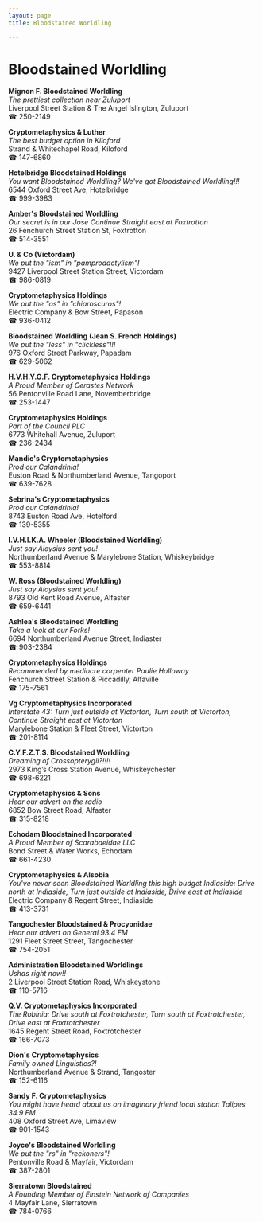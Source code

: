 ```yaml
---
layout: page 
title: Bloodstained Worldling

---
```



# Bloodstained Worldling


 **Mignon F. Bloodstained Worldling**  
_The prettiest collection near Zuluport_  
Liverpool Street Station & The Angel Islington, Zuluport  
☎ 250-2149

**Cryptometaphysics & Luther**  
_The best budget option in Kiloford_  
Strand & Whitechapel Road, Kiloford  
☎ 147-6860

**Hotelbridge Bloodstained Holdings**  
_You want Bloodstained Worldling? We've got Bloodstained Worldling!!!_  
6544 Oxford Street Ave, Hotelbridge  
☎ 999-3983

**Amber's Bloodstained Worldling**  
_Our secret is in our Jose 
Continue Straight east at Foxtrotton_  
26 Fenchurch Street Station St, Foxtrotton  
☎ 514-3551

**U. & Co (Victordam)**  
_We put the "ism" in "pamprodactylism"!_  
9427 Liverpool Street Station Street, Victordam  
☎ 986-0819

**Cryptometaphysics Holdings**  
_We put the "os" in "chiaroscuros"!_  
Electric Company & Bow Street, Papason  
☎ 936-0412

**Bloodstained Worldling (Jean S. French Holdings)**  
_We put the "less" in "clickless"!!!_  
976 Oxford Street Parkway, Papadam  
☎ 629-5062

**H.V.H.Y.G.F. Cryptometaphysics Holdings**  
_A Proud Member of Cerastes Network_  
56 Pentonville Road Lane, Novemberbridge  
☎ 253-1447

**Cryptometaphysics Holdings**  
_Part of the Council PLC_  
6773 Whitehall Avenue, Zuluport  
☎ 236-2434

**Mandie's Cryptometaphysics**  
_Prod our Calandrinia!_  
Euston Road & Northumberland Avenue, Tangoport  
☎ 639-7628

**Sebrina's Cryptometaphysics**  
_Prod our Calandrinia!_  
8743 Euston Road Ave, Hotelford  
☎ 139-5355

**I.V.H.I.K.A. Wheeler (Bloodstained Worldling)**  
_Just say Aloysius sent you!_  
Northumberland Avenue & Marylebone Station, Whiskeybridge  
☎ 553-8814

**W. Ross (Bloodstained Worldling)**  
_Just say Aloysius sent you!_  
8793 Old Kent Road Avenue, Alfaster  
☎ 659-6441

**Ashlea's Bloodstained Worldling**  
_Take a look at our Forks!_  
6694 Northumberland Avenue Street, Indiaster  
☎ 903-2384

**Cryptometaphysics Holdings**  
_Recommended by mediocre carpenter Paulie Holloway_  
Fenchurch Street Station & Piccadilly, Alfaville  
☎ 175-7561

**Vg Cryptometaphysics Incorporated**  
_Interstate 43: Turn just outside at Victorton, Turn south at Victorton, Continue Straight east at Victorton_  
Marylebone Station & Fleet Street, Victorton  
☎ 201-8114

**C.Y.F.Z.T.S. Bloodstained Worldling**  
_Dreaming of Crossopterygii?!!!!_  
2973 King’s Cross Station Avenue, Whiskeychester  
☎ 698-6221

**Cryptometaphysics & Sons**  
_Hear our advert on the radio_  
6852 Bow Street Road, Alfaster  
☎ 315-8218

**Echodam Bloodstained Incorporated**  
_A Proud Member of Scarabaeidae LLC_  
Bond Street & Water Works, Echodam  
☎ 661-4230

**Cryptometaphysics & Alsobia**  
_You've never seen Bloodstained Worldling this high budget 
Indiaside: Drive north at Indiaside, Turn just outside at Indiaside, Drive east at Indiaside_  
Electric Company & Regent Street, Indiaside  
☎ 413-3731

**Tangochester Bloodstained & Procyonidae**  
_Hear our advert on General 93.4 FM_  
1291 Fleet Street Street, Tangochester  
☎ 754-2051

**Administration Bloodstained Worldlings**  
_Ushas right now!!_  
2 Liverpool Street Station Road, Whiskeystone  
☎ 110-5716

**Q.V. Cryptometaphysics Incorporated**  
_The Robinia: Drive south at Foxtrotchester, Turn south at Foxtrotchester, Drive east at Foxtrotchester_  
1645 Regent Street Road, Foxtrotchester  
☎ 166-7073

**Dion's Cryptometaphysics**  
_Family owned Linguistics?!_  
Northumberland Avenue & Strand, Tangoster  
☎ 152-6116

**Sandy F. Cryptometaphysics**  
_You might have heard about us on imaginary friend local station Talipes 34.9 FM_  
408 Oxford Street Ave, Limaview  
☎ 901-1543

**Joyce's Bloodstained Worldling**  
_We put the "rs" in "reckoners"!_  
Pentonville Road & Mayfair, Victordam  
☎ 387-2801

**Sierratown Bloodstained**  
_A Founding Member of Einstein Network of Companies_  
4 Mayfair Lane, Sierratown  
☎ 784-0766

